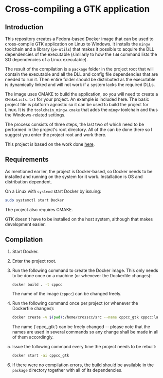 # Cross-compiling a GTK application

## Introduction

This repository creates a Fedora-based Docker image that can be used to
cross-compile GTK application on Linux to Windows. It installs the `mingw`
toolchain and a library (`pe-utils`) that makes it possible to acquire the DLL
dependencies of the executable (similarly to how the `ldd` command lists the SO
dependencies of a Linux executable).

The result of the compilation is a `package` folder in the project root that
will contain the executable and all the DLL and config file dependencies that
are needed to run it. Then entire folder should be distributed as the executable
is dynamically linked and will not work if a system lacks the required DLLs.

The image uses CMAKE to build the application, so you will need to create a
`CMakeLists.txt` for your project. An example is included here. The basic
project file is platform agnostic so it can be used to build the project for
Linux. It is the `toolchain_mingw.cmake` that adds the `mingw` toolchain and
thus the Windows-related settings.

The process consists of three steps, the last two of which need to be performed
in the project's root directory. All of the can be done there so I suggest you
enter the project root and work there.

This project is based on the work done [here][1].

## Requirements

As mentioned earlier, the project is Docker-based, so Docker needs to be
installed and running on the system for it work. Installation is OS and
distribution dependent.

On a Linux with `systemd` start Docker by issuing:

```bash
sudo systemctl start Docker
```

The project also requires CMAKE.

GTK doesn't have to be installed on the host system, although that makes
development easier.

## Compilation

1.	Start Docker.

2.	Enter the project root.

3.	Run the following command to create the Docker image. This only needs to be
	done once on a machine (or whenever the Dockerfile changes):

	```bash
	docker build . -t cppcc
	```

	The name of the image (`cppcc`) can be changed freely.

4.	Run the following command once per project	(or whenever the Dockerfile changes):

	```bash
	docker create -v $(pwd):/home/crosscc/src --name cppcc_gtk cppcc:latest
	```

	The name (´cpcc_gtk´) can be freely changed -- please note that the names
	are used in several commands so any change shall be made in all of them
	accordingly.

5.	Issue the following command every time the project needs to be rebuilt:

	```bash
	docker start -ai cppcc_gtk
	```

6.	If there were no compilation errors, the build should be available in the
	`package` directory together with all of its dependencies.

[1]: https://github.com/etrombly/rust-crosscompile.git
